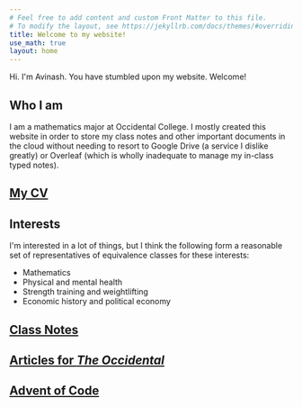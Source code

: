 ```yaml
---
# Feel free to add content and custom Front Matter to this file.
# To modify the layout, see https://jekyllrb.com/docs/themes/#overriding-theme-defaults
title: Welcome to my website!
use_math: true
layout: home
---
```

Hi. I'm Avinash. You have stumbled upon my website. Welcome! 

## Who I am
I am a mathematics major at Occidental College. I mostly created this website in order to store my class notes and other important documents in the cloud without needing to resort to Google Drive (a service I dislike greatly) or Overleaf (which is wholly inadequate to manage my in-class typed notes).

## [My CV](https://ai-bearing.github.io/CV/cv_2.pdf)

## Interests
I'm interested in a lot of things, but I think the following form a reasonable set of representatives of equivalence classes for these interests:
- Mathematics
- Physical and mental health
- Strength training and weightlifting
- Economic history and political economy

## [Class Notes](classnotes.md)

## [Articles for *The Occidental*](https://theoccidentalnews.com/author/iyera)

## [Advent of Code](adventofcode.md)
